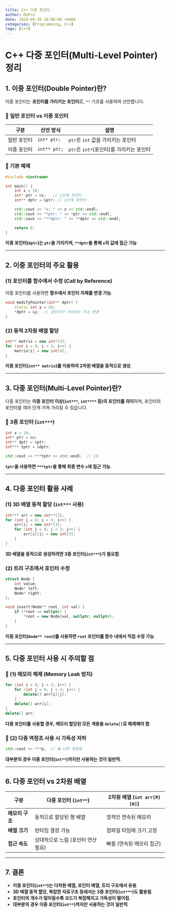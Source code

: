 ```yaml
---
title: C++ 다중 포인터
author: RePro
date: 2024-09-30 10:00:00 +0900
categories: [Programming, C++]
tags: [c++]
---
```



# C++ 다중 포인터(Multi-Level Pointer) 정리

## 1. 이중 포인터(Double Pointer)란?
이중 포인터는 **포인터를 가리키는 포인터**로, `**` 기호를 사용하여 선언합니다.

### 🔹 **일반 포인터 vs 이중 포인터**
| 구분 | 선언 방식 | 설명 |
|------|----------|------|
| 일반 포인터 | `int* ptr;` | `ptr`은 `int` 값을 가리키는 포인터 |
| 이중 포인터 | `int** ptr;` | `ptr`은 `int*`(포인터)를 가리키는 포인터 |

### **🔹 기본 예제**
```cpp
#include <iostream>

int main() {
    int x = 10;
    int* ptr = &x;   // 1단계 포인터
    int** dptr = &ptr; // 2단계 포인터

    std::cout << "x: " << x << std::endl;
    std::cout << "*ptr: " << *ptr << std::endl;
    std::cout << "**dptr: " << **dptr << std::endl;

    return 0;
}
```
 **이중 포인터(`dptr`)는 `ptr`을 가리키며, `**dptr`을 통해 `x`의 값에 접근 가능**.

---

## 2. 이중 포인터의 주요 활용

### **(1) 포인터를 함수에서 수정 (Call by Reference)**
이중 포인터를 사용하면 **함수에서 포인터 자체를 변경 가능**.

```cpp
void modifyPointer(int** dptr) {
    static int y = 20;
    *dptr = &y;  // 포인터가 가리키는 주소 변경
}
```

### **(2) 동적 2차원 배열 할당**
```cpp
int** matrix = new int*[3];
for (int i = 0; i < 3; i++) {
    matrix[i] = new int[4];
}
```
 **이중 포인터(`int** matrix`)를 이용하여 2차원 배열을 동적으로 생성**.

---

## 3. 다중 포인터(Multi-Level Pointer)란?
다중 포인터는 **이중 포인터 이상(`int***`, `int****` 등)의 포인터를 의미**하며, 포인터의 포인터를 여러 단계 거쳐 가리킬 수 있습니다.

### **🔹 3중 포인터 (`int***`)**
```cpp
int x = 10;
int* ptr = &x;
int** dptr = &ptr;
int*** tptr = &dptr;

std::cout << ***tptr << std::endl;  // 10
```
 **`tptr`을 사용하면 `***tptr`을 통해 최종 변수 `x`에 접근 가능**.

---

## 4. 다중 포인터 활용 사례

### **(1) 3D 배열 동적 할당 (`int***` 사용)**
```cpp
int*** arr = new int**[3];
for (int i = 0; i < 3; i++) {
    arr[i] = new int*[3];
    for (int j = 0; j < 3; j++) {
        arr[i][j] = new int[3];
    }
}
```
 **3D 배열을 동적으로 생성하려면 3중 포인터(`int***`)가 필요함**.

### **(2) 트리 구조에서 포인터 수정**
```cpp
struct Node {
    int value;
    Node* left;
    Node* right;
};

void insert(Node** root, int val) {
    if (*root == nullptr) {
        *root = new Node{val, nullptr, nullptr};
    }
}
```
 **이중 포인터(`Node** root`)를 사용하면 `root` 포인터를 함수 내에서 직접 수정 가능**.

---

## 5. 다중 포인터 사용 시 주의할 점
### **🔹 (1) 메모리 해제 (Memory Leak 방지)**
```cpp
for (int i = 0; i < 3; i++) {
    for (int j = 0; j < 3; j++) {
        delete[] arr[i][j];
    }
    delete[] arr[i];
}
delete[] arr;
```
 **다중 포인터를 사용할 경우, 메모리 할당된 모든 계층을 `delete[]`로 해제해야 함**.

### **🔹 (2) 다중 역참조 사용 시 가독성 저하**
```cpp
std::cout << ***p;  // ❌ 너무 복잡함
```
 **대부분의 경우 이중 포인터(`int**`)까지만 사용하는 것이 일반적**.

---

## 6. 다중 포인터 vs 2차원 배열
| 구분 | 다중 포인터 (`int**`) | 2차원 배열 (`int arr[M][N]`) |
|------|----------------------|----------------------|
| **메모리 구조** | 동적으로 할당된 행 배열 | 정적인 연속된 메모리 |
| **배열 크기** | 런타임 결정 가능 | 컴파일 타임에 크기 고정 |
| **접근 속도** | 상대적으로 느림 (포인터 연산 필요) | 빠름 (연속된 메모리 접근) |

---

## 7. 결론
* **이중 포인터(`int**`)는 다차원 배열, 포인터 배열, 트리 구조에서 유용**.  
* **3D 배열 동적 할당, 복잡한 자료구조 등에서는 3중 포인터(`int***`)도 활용됨**.  
* **포인터의 개수가 많아질수록 코드가 복잡해지고 가독성이 떨어짐**.  
* **대부분의 경우 이중 포인터(`int**`)까지만 사용하는 것이 일반적**.  


